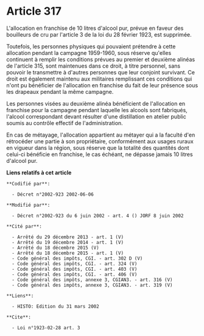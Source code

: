 # Article 317

L'allocation en franchise de 10 litres d'alcool pur, prévue en faveur des bouilleurs de cru par l'article 3 de la loi du 28
février 1923, est supprimée.

Toutefois, les personnes physiques qui pouvaient prétendre à cette allocation pendant la campagne 1959-1960, sous réserve
qu'elles continuent à remplir les conditions prévues au premier et deuxième alinéas de l'article 315, sont maintenues dans ce
droit, à titre personnel, sans pouvoir le transmettre à d'autres personnes que leur conjoint survivant. Ce droit est
également maintenu aux militaires remplissant ces conditions qui n'ont pu bénéficier de l'allocation en franchise du fait de
leur présence sous les drapeaux pendant la même campagne.

Les personnes visées au deuxième alinéa bénéficient de l'allocation en franchise pour la campagne pendant laquelle les
alcools sont fabriqués, l'alcool correspondant devant résulter d'une distillation en atelier public soumis au contrôle
effectif de l'administration.

En cas de métayage, l'allocation appartient au métayer qui a la faculté d'en rétrocéder une partie à son propriétaire,
conformément aux usages ruraux en vigueur dans la région, sous réserve que la totalité des quantités dont celui-ci bénéficie
en franchise, le cas échéant, ne dépasse jamais 10 litres d'alcool pur.

**Liens relatifs à cet article**

	**Codifié par**:

	  - Décret n°2002-923 2002-06-06

	**Modifié par**:

	  - Décret n°2002-923 du 6 juin 2002 - art. 4 () JORF 8 juin 2002

	**Cité par**:

	  - Arrêté du 29 décembre 2013 - art. 1 (V)
	  - Arrêté du 19 décembre 2014 - art. 1 (V)
	  - Arrêté du 18 décembre 2015 (V)
	  - Arrêté du 18 décembre 2015 - art. 1 (V)
	  - Code général des impôts, CGI. - art. 302 D (V)
	  - Code général des impôts, CGI. - art. 324 (V)
	  - Code général des impôts, CGI. - art. 403 (V)
	  - Code général des impôts, CGI. - art. 406 (V)
	  - Code général des impôts, annexe 3, CGIAN3. - art. 316 (V)
	  - Code général des impôts, annexe 3, CGIAN3. - art. 319 (V)

	**Liens**:

	  - HISTO: Edition du 31 mars 2002

	**Cite**:

	  - Loi n°1923-02-28 art. 3

